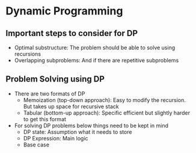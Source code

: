# Dynamic Programming

## Important steps to consider for DP
- Optimal substructure: The problem should be able to solve using recursions
- Overlapping subproblems: And if there are repetitive subproblems

## Problem Solving using DP
- There are two formats of DP
    - Memoization (top-down approach): Easy to modify the recursion. But takes up space for recursive stack
    - Tabular (bottom-up approach): Specific efficient but slightly harder to get this format
- For solving DP problems below things need to be kept in mind
    - DP state: Assumption what it needs to store
    - DP Expression: Main logic
    - Base case
